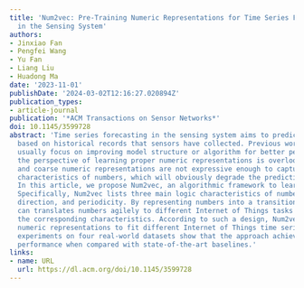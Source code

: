 ```yaml
---
title: 'Num2vec: Pre-Training Numeric Representations for Time Series Forecasting
  in the Sensing System'
authors:
- Jinxiao Fan
- Pengfei Wang
- Yu Fan
- Liang Liu
- Huadong Ma
date: '2023-11-01'
publishDate: '2024-03-02T12:16:27.020894Z'
publication_types:
- article-journal
publication: '*ACM Transactions on Sensor Networks*'
doi: 10.1145/3599728
abstract: 'Time series forecasting in the sensing system aims to predict future values
  based on historical records that sensors have collected. Previous works, however,
  usually focus on improving model structure or algorithm for better performance but
  the perspective of learning proper numeric representations is overlooked. The inappropriate
  and coarse numeric representations are not expressive enough to capture the intrinsic
  characteristics of numbers, which will obviously degrade the prediction performance.
  In this article, we propose Num2vec, an algorithmic framework to learn numeric representations.
  Specifically, Num2vec lists three main logic characteristics of numbers: arithmetic,
  direction, and periodicity. By representing numbers into a transition space, Num2vec
  can translates numbers agilely to different Internet of Things tasks through selecting
  the corresponding characteristics. According to such a design, Num2vec enjoys flexible
  numeric representations to fit different Internet of Things time series tasks. Extensive
  experiments on four real-world datasets show that the approach achieves the best
  performance when compared with state-of-the-art baselines.'
links:
- name: URL
  url: https://dl.acm.org/doi/10.1145/3599728
---
```

